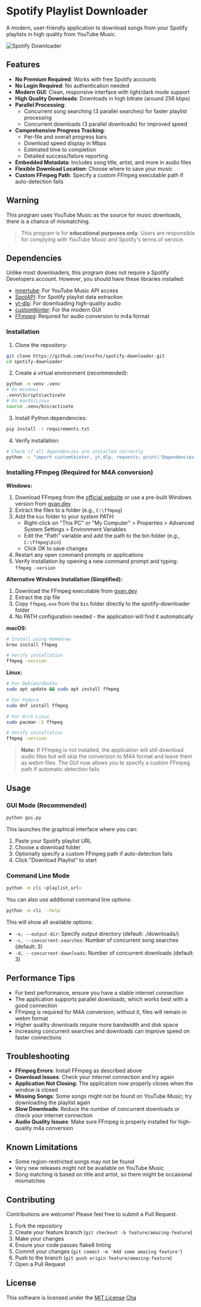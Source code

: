 # Spotify Playlist Downloader

A modern, user-friendly application to download songs from your Spotify playlists in high quality from YouTube Music.

![Spotify Downloader](https://github.com/invzfnc/spotify-downloader/raw/main/screenshot.png)

## Features
- **No Premium Required**: Works with free Spotify accounts
- **No Login Required**: No authentication needed
- **Modern GUI**: Clean, responsive interface with light/dark mode support
- **High Quality Downloads**: Downloads in high bitrate (around 256 kbps)
- **Parallel Processing**:
  - Concurrent song searching (3 parallel searches) for faster playlist processing
  - Concurrent downloads (3 parallel downloads) for improved speed
- **Comprehensive Progress Tracking**:
  - Per-file and overall progress bars
  - Download speed display in Mbps
  - Estimated time to completion
  - Detailed success/failure reporting
- **Embedded Metadata**: Includes song title, artist, and more in audio files
- **Flexible Download Location**: Choose where to save your music
- **Custom FFmpeg Path**: Specify a custom FFmpeg executable path if auto-detection fails

## Warning
This program uses YouTube Music as the source for music downloads, there is a chance of mismatching.

> This program is for **educational purposes only**. Users are responsible for complying with YouTube Music and Spotify's terms of service.

## Dependencies
Unlike most downloaders, this program does not require a Spotify Developers account. However, you should have these libraries installed: 

- [innertube](https://github.com/tombulled/innertube): For YouTube Music API access
- [SpotAPI](https://github.com/Aran404/SpotAPI): For Spotify playlist data extraction
- [yt-dlp](https://github.com/yt-dlp/yt-dlp): For downloading high-quality audio
- [customtkinter](https://github.com/TomSchimansky/CustomTkinter): For the modern GUI
- [FFmpeg](https://www.ffmpeg.org/): Required for audio conversion to m4a format

### Installation

1. Clone the repository:
```sh
git clone https://github.com/invzfnc/spotify-downloader.git
cd spotify-downloader
```

2. Create a virtual environment (recommended):
```sh
python -m venv .venv
# On Windows
.venv\Scripts\activate
# On macOS/Linux
source .venv/bin/activate
```

3. Install Python dependencies:
```sh
pip install -r requirements.txt
```

4. Verify installation:
```sh
# Check if all dependencies are installed correctly
python -c "import customtkinter, yt_dlp, requests; print('Dependencies successfully installed!')"
```

### Installing FFmpeg (Required for M4A conversion)

**Windows:**
1. Download FFmpeg from the [official website](https://ffmpeg.org/download.html) or use a pre-built Windows version from [gyan.dev](https://www.gyan.dev/ffmpeg/builds/)
2. Extract the files to a folder (e.g., `C:\ffmpeg`)
3. Add the `bin` folder to your system PATH:
   - Right-click on "This PC" or "My Computer" > Properties > Advanced System Settings > Environment Variables
   - Edit the "Path" variable and add the path to the bin folder (e.g., `C:\ffmpeg\bin`)
   - Click OK to save changes
4. Restart any open command prompts or applications
5. Verify installation by opening a new command prompt and typing: `ffmpeg -version`

**Alternative Windows Installation (Simplified):**
1. Download the FFmpeg executable from [gyan.dev](https://www.gyan.dev/ffmpeg/builds/ffmpeg-release-essentials.zip)
2. Extract the zip file
3. Copy `ffmpeg.exe` from the `bin` folder directly to the spotify-downloader folder
4. No PATH configuration needed - the application will find it automatically

**macOS:**
```sh
# Install using Homebrew
brew install ffmpeg

# Verify installation
ffmpeg -version
```

**Linux:**
```sh
# For Debian/Ubuntu
sudo apt update && sudo apt install ffmpeg

# For Fedora
sudo dnf install ffmpeg

# For Arch Linux
sudo pacman -S ffmpeg

# Verify installation
ffmpeg -version
```

> **Note:** If FFmpeg is not installed, the application will still download audio files but will skip the conversion to M4A format and leave them as webm files. The GUI now allows you to specify a custom FFmpeg path if automatic detection fails.

## Usage

### GUI Mode (Recommended)
```sh
python gui.py
```

This launches the graphical interface where you can:
1. Paste your Spotify playlist URL
2. Choose a download folder
3. Optionally specify a custom FFmpeg path if auto-detection fails
4. Click "Download Playlist" to start

### Command Line Mode
```sh
python -m cli <playlist_url>
```

You can also use additional command line options:
```sh
python -m cli --help
```

This will show all available options:
- `-o, --output-dir`: Specify output directory (default: ./downloads/)
- `-c, --concurrent-searches`: Number of concurrent song searches (default: 3)
- `-d, --concurrent-downloads`: Number of concurrent downloads (default: 3)

## Performance Tips
- For best performance, ensure you have a stable internet connection
- The application supports parallel downloads, which works best with a good connection
- FFmpeg is required for M4A conversion; without it, files will remain in webm format
- Higher quality downloads require more bandwidth and disk space
- Increasing concurrent searches and downloads can improve speed on faster connections

## Troubleshooting
- **FFmpeg Errors**: Install FFmpeg as described above
- **Download Issues**: Check your internet connection and try again
- **Application Not Closing**: The application now properly closes when the window is closed
- **Missing Songs**: Some songs might not be found on YouTube Music; try downloading the playlist again
- **Slow Downloads**: Reduce the number of concurrent downloads or check your internet connection
- **Audio Quality Issues**: Make sure FFmpeg is properly installed for high-quality m4a conversion

## Known Limitations
- Some region-restricted songs may not be found
- Very new releases might not be available on YouTube Music
- Song matching is based on title and artist, so there might be occasional mismatches

## Contributing
Contributions are welcome! Please feel free to submit a Pull Request.

1. Fork the repository
2. Create your feature branch (`git checkout -b feature/amazing-feature`)
3. Make your changes
4. Ensure your code passes flake8 linting
5. Commit your changes (`git commit -m 'Add some amazing feature'`)
6. Push to the branch (`git push origin feature/amazing-feature`)
7. Open a Pull Request

## License
This software is licensed under the [MIT License](https://github.com/invzfnc/spotify-downloader/blob/main/LICENSE)  [Cha](https://github.com/invzfnc)
